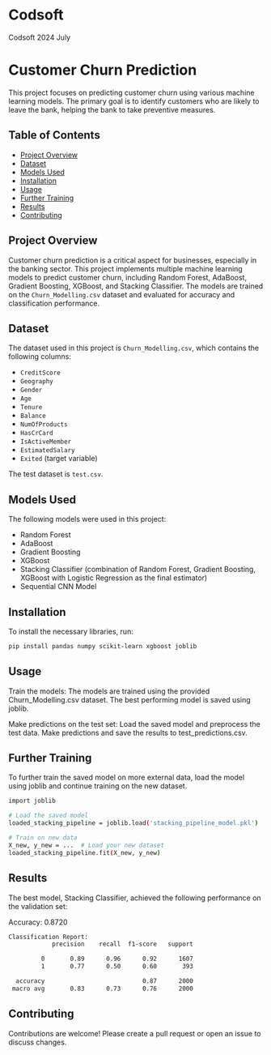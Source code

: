 # Codsoft
 Codsoft 2024 July 
# Customer Churn Prediction

This project focuses on predicting customer churn using various machine learning models. The primary goal is to identify customers who are likely to leave the bank, helping the bank to take preventive measures.

## Table of Contents

- [Project Overview](#project-overview)
- [Dataset](#dataset)
- [Models Used](#models-used)
- [Installation](#installation)
- [Usage](#usage)
- [Further Training](#further-training)
- [Results](#results)
- [Contributing](#contributing)


## Project Overview

Customer churn prediction is a critical aspect for businesses, especially in the banking sector. This project implements multiple machine learning models to predict customer churn, including Random Forest, AdaBoost, Gradient Boosting, XGBoost, and Stacking Classifier. The models are trained on the `Churn_Modelling.csv` dataset and evaluated for accuracy and classification performance.

## Dataset

The dataset used in this project is `Churn_Modelling.csv`, which contains the following columns:
- `CreditScore`
- `Geography`
- `Gender`
- `Age`
- `Tenure`
- `Balance`
- `NumOfProducts`
- `HasCrCard`
- `IsActiveMember`
- `EstimatedSalary`
- `Exited` (target variable)

The test dataset is `test.csv`.

## Models Used

The following models were used in this project:
- Random Forest
- AdaBoost
- Gradient Boosting
- XGBoost
- Stacking Classifier (combination of Random Forest, Gradient Boosting, XGBoost with Logistic Regression as the final estimator)
- Sequential CNN Model
## Installation

To install the necessary libraries, run:

```bash
pip install pandas numpy scikit-learn xgboost joblib
```
## Usage
Train the models: The models are trained using the provided Churn_Modelling.csv dataset. The best performing model is saved using joblib.

Make predictions on the test set: Load the saved model and preprocess the test data. Make predictions and save the results to test_predictions.csv.

## Further Training
To further train the saved model on more external data, load the model using joblib and continue training on the new dataset.

```bash
import joblib

# Load the saved model
loaded_stacking_pipeline = joblib.load('stacking_pipeline_model.pkl')

# Train on new data
X_new, y_new = ...  # Load your new dataset
loaded_stacking_pipeline.fit(X_new, y_new)
```
## Results
The best model, Stacking Classifier, achieved the following performance on the validation set:

Accuracy: 0.8720
```bash
Classification Report:
            precision    recall  f1-score   support

         0       0.89      0.96      0.92      1607
         1       0.77      0.50      0.60       393

  accuracy                           0.87      2000
 macro avg       0.83      0.73      0.76      2000
```

## Contributing

Contributions are welcome! Please create a pull request or open an issue to discuss changes.


